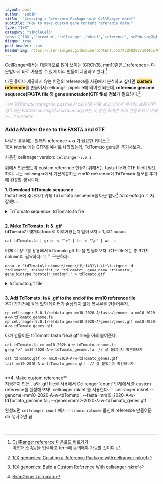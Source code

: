 ```yaml
---
layout: post
author: "subin"
title:  "Creating a Reference Package with CellRanger mkref"
subtitle: "How to make custom gene content reference data."
type: "10X"
category: "singleCell"
tags: ['10X','chromium','cellranger','mkref','reference','scRNA-seq에서 TdTomato 발현 여부 확인하기']
disqus: true
post-header: true
header-img: https://user-images.githubusercontent.com/43258282/108465761-f46f7100-72c5-11eb-8476-c72eab1db676.png
---
```


CellRanger에서는 대중적으로 많이 쓰이는 (GRCh38, mm10같은..)reference는 다운받아서 바로 사용할 수 있게 미리 만들어 제공하고 있다.[^1] 

다른 종이나 제공하지 않는 버전의 reference를 사용해서 분석하고 싶다면 <span style="background-color:#ffd966ff">**custom reference**</span>를 만들어서 cellranger pipeline에 먹이면 되는데, **reference genome sequence(FASTA file)와 gene annotation(GTF file) 정보**가 필요하다.[^2] 

<span style="color:#ADADC9">*나는 TdTomato transgene positive한 cell만을 따로 보고 싶어서 제작함. 보통 이런경우에는 FACS로 sorting하고 sequencing하는 것 같긴 하지만 이미 만들었으니 어쨌든.. 만들어보자!*</span>

### Add a Marker Gene to the FASTA and GTF
나같은 경우에는 원래의 reference + α 가 필요한 케이스.[^3] 
<br/> 10X tutorial에는 GFP를 예시로 나와있는데, TdTomato gene을 추가해보자.

사용한 cellrnager version: `cellranger-5.0.1`

위에서 언급했듯이 custom reference 만들기 위해서는 fasta file과 GTF file이 필요하다. 나는 cellranger에서 기본제공하는 mm10 reference에 TdTomato 정보를 추가해 완성할 생각이다.


**1. Download TdTomato sequence** <br/>
fasta file에 추가하기 위해 TdTomato sequence를 다운 받아[^4] *tdTomato.fa* 로 저장했다.
<details>
<summary>TdTomato sequence: tdTomato.fa file</summary>
<div markdown="1">

```
> tdTomato
ATGGTGAGCAAGGGCGAGGAGGTCATCAAAGAGTTCATGCGCTTCAAGGTGCGCATGGAG GGCTCCATGAACGGCCACGAGTTCGAGATCGAGGGCGAGGGCGAGGGCCGCCCCTACGAG GGCACCCAGACCGCCAAGCTGAAGGTGACCAAGGGCGGCCCCCTGCCCTTCGCCTGGGAC ATCCTGTCCCCCCAGTTCATGTACGGCTCCAAGGCGTACGTGAAGCACCCCGCCGACATC CCCGATTACAAGAAGCTGTCCTTCCCCGAGGGCTTCAAGTGGGAGCGCGTGATGAACTTC GAGGACGGCGGTCTGGTGACCGTGACCCAGGACTCCTCCCTGCAGGACGGCACGCTGATC TACAAGGTGAAGATGCGCGGCACCAACTTCCCCCCCGACGGCCCCGTAATGCAGAAGAAG ACCATGGGCTGGGAGGCCTCCACCGAGCGCCTGTACCCCCGCGACGGCGTGCTGAAGGGC GAGATCCACCAGGCCCTGAAGCTGAAGGACGGCGGCCACTACCTGGTGGAGTTCAAGACC ATCTACATGGCCAAGAAGCCCGTGCAACTGCCCGGCTACTACTACGTGGACACCAAGCTG GACATCACCTCCCACAACGAGGACTACACCATCGTGGAACAGTACGAGCGCTCCGAGGGC CGCCACCACCTGTTCCTGGGGCATGGCACCGGCAGCACCGGCAGCGGCAGCTCCGGCACC GCCTCCTCCGAGGACAACAACATGGCCGTCATCAAAGAGTTCATGCGCTTCAAGGTGCGC ATGGAGGGCTCCATGAACGGCCACGAGTTCGAGATCGAGGGCGAGGGCGAGGGCCGCCCC TACGAGGGCACCCAGACCGCCAAGCTGAAGGTGACCAAGGGCGGCCCCCTGCCCTTCGCC TGGGACATCCTGTCCCCCCAGTTCATGTACGGCTCCAAGGCGTACGTGAAGCACCCCGCC GACATCCCCGATTACAAGAAGCTGTCCTTCCCCGAGGGCTTCAAGTGGGAGCGCGTGATG AACTTCGAGGACGGCGGTCTGGTGACCGTGACCCAGGACTCCTCCCTGCAGGACGGCACG CTGATCTACAAGGTGAAGATGCGCGGCACCAACTTCCCCCCCGACGGCCCCGTAATGCAG AAGAAGACCATGGGCTGGGAGGCCTCCACCGAGCGCCTGTACCCCCGCGACGGCGTGCTG AAGGGCGAGATCCACCAGGCCCTGAAGCTGAAGGACGGCGGCCACTACCTGGTGGAGTTC AAGACCATCTACATGGCCAAGAAGCCCGTGCAACTGCCCGGCTACTACTACGTGGACACC AAGCTGGACATCACCTCCCACAACGAGGACTACACCATCGTGGAACAGTACGAGCGCTCC GAGGGCCGCCACCACCTGTTCCTGTACGGCATGGACGAGCTGTACAAGTAA
```

</div>
</details>
<br/>

**2. Make TdTomato .fa & .gtf** <br/>
tdTomato가 몇개의 base로 이루어졌는지 알아보자 = 1,431 bases
```
cat tdTomato.fa | grep -v "^>" | tr -d "\n" | wc -c
```
이제 이 정보를 활용해서 tdTomato.gtf file을 만들어보자. GTF file에는 총 9가지 column이 필요하다. <span style="color:#EC7063">\t</span>
로 구분하자.
```
echo -e 'tdTomato\tunknown\texon\t1\t1431\t.\t+\t.\tgene_id "tdTomato"; transcript_id "tdTomato"; gene_name "tdTomato"; gene_biotype "protein_coding";' > tdTomato.gtf
```
<details>
<summary>tdTomato.gtf file</summary>
<div markdown="1">
만들면 이렇게 된다.
```
tdTomato	unknown	exon	1	1431	.	+	.	gene_id "tdTomato"; transcript_id "tdTomato"; gene_name "tdTomato"; gene_biotype "protein_coding";
```
</div>
</details>
<br/>

**3. Add TdTomato .fa & .gtf to the end of the mm10 reference file** <br/>
추가 하기전에 원래 있던 데이터가 손상되지 않게 복사본을 만들어주자.
```
cp cellranger-5.0.1/refdata-gex-mm10-2020-A/fasta/genome.fa mm10-2020-A-w-tdTomato_genome.fa
cp cellranger-5.0.1/refdata-gex-mm10-2020-A/genes/genes.gtf mm10-2020-A-w-tdTomato_genes.gtf
```
아까 만들어둔 tdTomato fasta file과 gtf file을 아래 붙여준다.
```
cat tdTomato.fa >> mm10-2020-A-w-tdTomato_genome.fa
grep ">" mm10-2020-A-w-tdTomato_genome.fa  // 잘 붙었는지 확인해보자

cat tdTomato.gtf >> mm10-2020-A-w-tdTomato_genes.gtf
tail mm10-2020-A-w-tdTomato_genes.gtf  // 잘 붙었는지 확인해보자
```
<br/>
**4. Make custom reference** <br/>
지금까지 만든 .fa와 .gtf file을 사용해서 Cellranger `count` 단계에서 쓸 custom reference를 완성해보자! `cellranger mkref`를 사용한다.
```
cellranger mkref --genome=mm10-2020-A-w-tdTomato \
--fasta=mm10-2020-A-w-tdTomato_genome.fa \
--genes=mm10-2020-A-w-tdTomato_genes.gtf
```

완성되면 `cellranger count` 에서 `--transcriptome=` 옵션에 reference 만들어둔 dir 넣어주면 끝!
<br/><br/><br/>

[^1]: [CellRanger reference 다운로드 바로가기](https://support.10xgenomics.com/single-cell-gene-expression/software/downloads/latest)<br/>이름과 소속등을 입력하고 term에 동의해야 가능할 것이다.
[^2]: [10X genomics: Creating a Reference Package with cellranger mkref](https://support.10xgenomics.com/single-cell-gene-expression/software/pipelines/latest/advanced/references#header)
[^3]: [10X genomics: Build a Custom Reference With cellranger mkref](https://support.10xgenomics.com/single-cell-gene-expression/software/pipelines/latest/using/tutorial_mr)
[^4]: [SnapGene: TdTomato](https://www.snapgene.com/resources/plasmid-files/?set=fluorescent_protein_genes_and_plasmids&plasmid=tdTomato)



